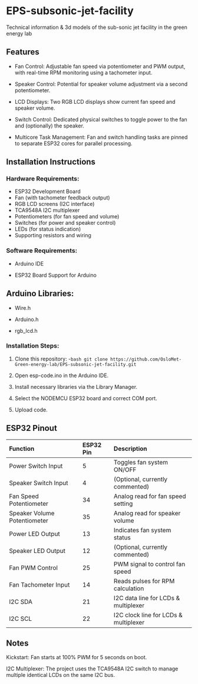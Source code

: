 # EPS-subsonic-jet-facility
Technical information &amp; 3d models of the sub-sonic jet facility in the green energy lab

## Features

- Fan Control:
Adjustable fan speed via potentiometer and PWM output, with real-time RPM monitoring using a tachometer input.

- Speaker Control:
Potential for speaker volume adjustment via a second potentiometer.

- LCD Displays:
Two RGB LCD displays show current fan speed and speaker volume.

- Switch Control:
Dedicated physical switches to toggle power to the fan and (optionally) the speaker.

- Multicore Task Management:
Fan and switch handling tasks are pinned to separate ESP32 cores for parallel processing.

## Installation Instructions

### Hardware Requirements:

* ESP32 Development Board
* Fan (with tachometer feedback output)
* RGB LCD screens (I2C interface)
* TCA9548A I2C multiplexer
* Potentiometers (for fan speed and volume)
* Switches (for power and speaker control)
* LEDs (for status indication)
* Supporting resistors and wiring

### Software Requirements:

* Arduino IDE

* ESP32 Board Support for Arduino

## Arduino Libraries:

* Wire.h

* Arduino.h

* rgb_lcd.h

### Installation Steps:

1. Clone this repository: -```bash git clone https://github.com/OsloMet-Green-energy-lab/EPS-subsonic-jet-facility.git```

2. Open esp-code.ino in the Arduino IDE.

3. Install necessary libraries via the Library Manager.

4. Select the NODEMCU ESP32 board and correct COM port.

5. Upload code.

## ESP32 Pinout

| Function                     | ESP32 Pin | Description                           |
|:-----------------------------|:----------|:--------------------------------------|
| Power Switch Input           | 5         | Toggles fan system ON/OFF             |
| Speaker Switch Input         | 4         | (Optional, currently commented)       |
| Fan Speed Potentiometer      | 34        | Analog read for fan speed setting     |
| Speaker Volume Potentiometer | 35        | Analog read for speaker volume        |
| Power LED Output             | 13        | Indicates fan system status           |
| Speaker LED Output           | 12        | (Optional, currently commented)       |
| Fan PWM Control              | 25        | PWM signal to control fan speed       |
| Fan Tachometer Input         | 14        | Reads pulses for RPM calculation      |
| I2C SDA                      | 21        | I2C data line for LCDs & multiplexer  |
| I2C SCL                      | 22        | I2C clock line for LCDs & multiplexer |
## Notes

Kickstart: Fan starts at 100% PWM for 5 seconds on boot.

I2C Multiplexer: The project uses the TCA9548A I2C switch to manage multiple identical LCDs on the same I2C bus.
